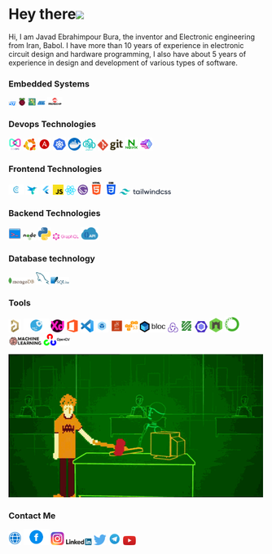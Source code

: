 <h1 align="left">Hey there<img src="https://media.giphy.com/media/hvRJCLFzcasrR4ia7z/giphy.gif" width="25px"></h1>

<p>Hi, I am Javad Ebrahimpour Bura, the inventor and Electronic engineering from Iran, Babol. I have more than 10 years of experience in electronic circuit design and hardware programming, I also have about 5 years of experience in design and development of various types of software.</p>
<!---
![](https://komarev.com/ghpvc/?username=asabeneh&color=green)
--->

### Embedded Systems

<div>
  <img src ="/assets/images/st.png" alt="st logo" width="3%" title='ST'/>
  
  <img src ="/assets/images/raspberry.png" alt="raspberry logo" width="3%" title='Raspberry Pi'/>
  
  <img src ="/assets/images/arduino.png" alt="arduino logo" width="3%" title='Arduino'/>
  
  <img src ="/assets/images/atmel.png" alt="atmel logo" width="3%" title='Atmel'/>
  
  <img src ="/assets/images/microchip.png" alt="microchip logo" width="6%" title='Microchip'/>
<div> 

### Devops Technologies

<div>
  <img src ="/assets/images/devops.png" alt="devops logo" width="5%" title='DEVOPS'/> 
  
  <img src ="/assets/images/ubuntu.png" alt="ubuntu logo" width="5%" title='Ubuntu'/>
  
  <img src ="/assets/images/ansible.svg" alt="ansible logo" width="5%" title='Ansible'/>
  
  <img src ="/assets/images/kubernetes.png" alt="kubernetes logo" width="5%" title='Kubernetes'/>
  
  <img src ="/assets/images/docker.png" alt="Docker logo" width="5%" title='Docker'/>
  
  <img src ="/assets/images/arvan.png" alt="arvan logo" width="5%" title='ArvanCloud | Unified Cloud Infrastructure‏'/> 
  
  <img src ="/assets/images/git.svg" alt="Git logo" width="10%" title='Git'/>
  
  <img src ="/assets/images/nginx.png" alt="nginx logo" width="5%" title='Nginx'/> 
  
  <img src ="/assets/images/pm2.png" alt="pm2 logo" width="5%" title='PM2'/> 
<div> 

### Frontend Technologies

<div>
  <img src ="/assets/images/c.png" alt="c logo" width="6%" title='C'/>
  
  <img src ="/assets/images/dart.png" alt="dart logo" width="5%" title='Dart'/>
  
  <img src ="/assets/images/flutter.png" alt="flutter logo" width="4%" title='Flutter'/>
  
  <img src ="/assets/images/javascript.svg" alt="JavaScript logo" width="4%" title='JavaScript'/>
  
  <img src ="/assets/images/react.svg" alt="react logo" width="4%" title='React'/>
  
  <img src ="/assets/images/gatsby.svg" alt="Gatsby logo" width="4%" title='Gatsby'/>
  
  <img src ="/assets/images/html.png" alt="HTML logo" width="5%" title='HTML'/>
  
  <img src ="/assets/images/css.png" alt="CSS logo" width="5%" title='CSS'/>
  
  <img src ="/assets/images/tailwindcss.svg" alt="tailwindcss logo" width="20%" title='Tailwind CSS'/>
<div> 
  
### Backend Technologies

<div>
  <img src ="/assets/images/cli.png" alt="cli logo" width="5%" title='Command Line Interface'/>
  
  <img src ="/assets/images/nodejs.svg" alt="Node logo" width="5%" title='Nodejs'/>
  
  <img src ="/assets/images/python.svg" alt="Python logo" width="5%" title='Python'/>
  
  <img src ="/assets/images/graphql.png" alt="graphql logo" width="10%" title='Graphql'/>
  
  <img src ="/assets/images/api.png" alt="Restful api logo" width="7%" title='Restful API'/>
</div>

### Database technology

<div>
  <img src ="/assets/images/mongodb.svg" alt="MongoDB logo" width="10%" title='MongoDB'/>
  
  <img src ="/assets/images/mysql.svg" alt="mysql logo" width="5%" title='MYSQL'/>
  
  <img src ="/assets/images/sqlite.svg" alt="sqlite logo" width="7%" title='sqlite'/>
</div>

### Tools

<div>
  <img src ="/assets/images/altium.png" alt="altium logo" width="5%" title='Altium Designer '/>
  
  <img src ="/assets/images/mx.png" alt="mx logo" width="10%" title='Cube MX'/>
  
  <img src ="/assets/images/xd.png" alt="xd logo" width="5%" title='XD'/>
  
  <img src ="/assets/images/office.png" alt="VS Code logo" width="5%" title='Office'/>
  
  <img src ="/assets/images/visual-studio-code.svg" alt="VS Code logo" width="5%" title='Visual Studio Code'/>
  
  <img src ="/assets/images/webpack.png" alt="webpack logo" width="5%" title='Webpack'/>
  
  <img src ="/assets/images/jest.png" alt="jest logo" width="5%" title='Jest'/>
  
  <img src ="/assets/images/s3.png" alt="s3 logo" width="5%" title='S3'/>
  
  <img src ="/assets/images/bloc.png" alt="bloc logo" width="10%" title='Bloc'/>
  
  <img src ="/assets/images/redux.svg" alt="redux logo" width="4%" title='Redux'/>
  
  <img src ="/assets/images/ffmpeg.jpg" alt="ffmpeg logo" width="5%" title='FFMPEG'/>
  
  <img src ="/assets/images/eslint.svg" alt="ESLint logo" width="5%" title='ESLint'/>
  
  <img src ="/assets/images/nodemon.svg" alt="Nodemon logo" width="5%" title='Nodemon'/> 

  <img src ="/assets/images/anaconda.png" alt="anaconda logo" width="6%" title='Anaconda'/>

  <img src ="/assets/images/machineLearning.png" alt="machineLearning logo" width="13%" title='Machine learning'/>

  <img src ="/assets/images/opencv.png" alt="opencv logo" width="10%" title='Opencv'/>
  
</div>
  
  
![](/assets/gif/p.gif)

### Contact Me

<div>
<a href="https://www.jepbura.ir" target="_blank"><img src ="/assets/images/web.png" alt="ubuntu logo" width="5%" title='www.jepbura.ir'/></a>
<a href="https://www.facebook.com/jepbura" target="_blank"><img src ="/assets/images/facebook.png" alt="facebook logo" width="10%" title='Facebook'/></a>
<a href="https://www.instagram.com/jepbura" target="_blank"><img src ="/assets/images/instagram.png" alt="instagram logo" width="5%" title='Instagram'/></a>
<a href="https://www.linkedin.com/in/jepbura" target="_blank"><img src ="/assets/images/linkedin.svg" alt="linkedin logo" width="10%" title='Linkedin'/></a>
<a href="https://twitter.com/jepbura" target="_blank"><img src ="/assets/images/twitter.svg" alt="twitter logo" width="5%" title='Twitter'/></a>
<a href="https://t.me/jepbura" target="_blank"><img src ="/assets/images/telegram.png" alt="telegram logo" width="5%" title='Telegram'/></a>
<a href="https://www.youtube.com/channel/UCAuHfV-1WFEO_rKogAXzKmw" target="_blank"><img src ="/assets/images/youtube.svg" alt="youtube logo" width="5%" title='Youtube'/></a>
</div>
  
<!---
- [Website](https://www.jepbura.ir "www.jepbura.ir")

<img height="180em" src="https://github-readme-stats.vercel.app/api?username=jepbura&show_icons=true&hide_border=true&&count_private=true&include_all_commits=true" />
![visitors](https://visitor-badge.glitch.me/badge?page_id=page.id)

--->
